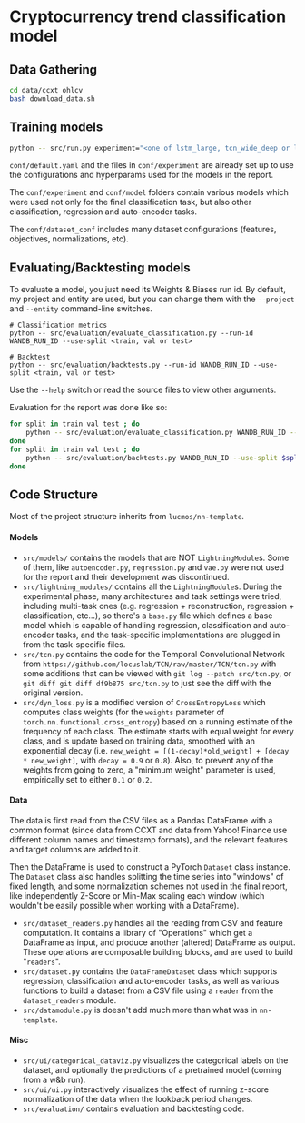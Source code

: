 # Cryptocurrency trend classification model


## Data Gathering

```bash
cd data/ccxt_ohlcv
bash download_data.sh
```

## Training models

```bash
python -- src/run.py experiment="<one of lstm_large, tcn_wide_deep or linear_tagger >"
```

`conf/default.yaml` and the files in `conf/experiment` are already set up to use the configurations and hyperparams used for the models in the report.

The `conf/experiment` and `conf/model` folders contain various models which were used not only for the final classification task, but also other classification, regression and auto-encoder tasks. 

The `conf/dataset_conf` includes many dataset configurations (features, objectives, normalizations, etc).

## Evaluating/Backtesting models

To evaluate a model, you just need its Weights & Biases run id. By default, my project and entity are used, but you can change them with the `--project` and `--entity` command-line switches.

```
# Classification metrics
python -- src/evaluation/evaluate_classification.py --run-id WANDB_RUN_ID --use-split <train, val or test>

# Backtest
python -- src/evaluation/backtests.py --run-id WANDB_RUN_ID --use-split <train, val or test>
```

Use the `--help` switch or read the source files to view other arguments.

Evaluation for the report was done like so:
```bash
for split in train val test ; do 
    python -- src/evaluation/evaluate_classification.py WANDB_RUN_ID --use-split $split
done
for split in train val test ; do 
    python -- src/evaluation/backtests.py WANDB_RUN_ID --use-split $split
done
```

## Code Structure

Most of the project structure inherits from `lucmos/nn-template`.

#### Models

- `src/models/` contains the models that are NOT `LightningModule`s. Some of them, like `autoencoder.py`, `regression.py` and `vae.py` were not used for the report and their development was discontinued.
- `src/lightning_modules/` contains all the `LightningModule`s. During the experimental phase, many architectures and task settings were tried, including multi-task ones (e.g. regression + reconstruction, regression + classification, etc...), so there's a `base.py` file which defines a base model which is capable of handling regression, classification and auto-encoder tasks, and the task-specific implementations are plugged in from the task-specific files.
- `src/tcn.py` contains the code for the Temporal Convolutional Network from `https://github.com/locuslab/TCN/raw/master/TCN/tcn.py` with some additions that can be viewed with `git log --patch src/tcn.py`, or `git diff git diff df9b875 src/tcn.py` to just see the diff with the original version.
- `src/dyn_loss.py` is a modified version of `CrossEntropyLoss` which computes class weights (for the `weights` parameter of `torch.nn.functional.cross_entropy`) based on a running estimate of the frequency of each class. The estimate starts with equal weight for every class, and is update based on training data, smoothed with an exponential decay (i.e. `new_weight = [(1-decay)*old_weight] + [decay * new_weight]`, with `decay = 0.9` or `0.8`). Also, to prevent any of the weights from going to zero, a "minimum weight" parameter is used, empirically set to either `0.1` or `0.2`.




#### Data

The data is first read from the CSV files as a Pandas DataFrame with a common format (since data from CCXT and data from Yahoo! Finance use different column names and timestamp formats), and the relevant features and target columns are added to it.

Then the DataFrame is used to construct a PyTorch `Dataset` class instance. The `Dataset` class also handles splitting the time series into "windows" of fixed length, and some normalization schemes not used in the final report, like independently Z-Score or Min-Max scaling each window (which wouldn't be easily possible when working with a DataFrame).

- `src/dataset_readers.py` handles all the reading from CSV and feature computation. It contains a library of "Operations" which get a DataFrame as input, and produce another (altered) DataFrame as output. These operations are composable building blocks, and are used to build "`readers`". 
- `src/dataset.py` contains the `DataFrameDataset` class which supports regression, classification and auto-encoder tasks, as well as various functions to build a dataset from a CSV file using a `reader` from the `dataset_readers` module.
- `src/datamodule.py` is doesn't add much more than what was in `nn-template`.

#### Misc 

- `src/ui/categorical_dataviz.py` visualizes the categorical labels on the dataset, and optionally the predictions of a pretrained model (coming from a w&b run).
- `src/ui/ui.py` interactively visualizes the effect of running z-score normalization of the data when the lookback period changes.
- `src/evaluation/` contains evaluation and backtesting code.

